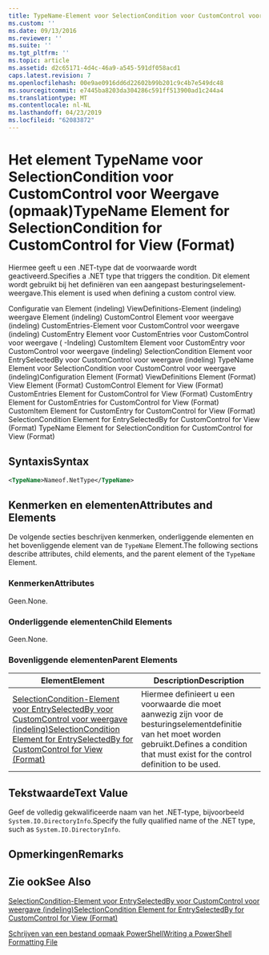 ```yaml
---
title: TypeName-Element voor SelectionCondition voor CustomControl voor weergave (indeling) | Microsoft Docs
ms.custom: ''
ms.date: 09/13/2016
ms.reviewer: ''
ms.suite: ''
ms.tgt_pltfrm: ''
ms.topic: article
ms.assetid: d2c65171-4d4c-46a9-a545-591df058acd1
caps.latest.revision: 7
ms.openlocfilehash: 00e9ae0916dd6d22602b99b201c9c4b7e549dc48
ms.sourcegitcommit: e7445ba8203da304286c591ff513900ad1c244a4
ms.translationtype: MT
ms.contentlocale: nl-NL
ms.lasthandoff: 04/23/2019
ms.locfileid: "62083872"
---
```

# <a name="typename-element-for-selectioncondition-for-customcontrol-for-view--format"></a><span data-ttu-id="6763a-102">Het element TypeName voor SelectionCondition voor CustomControl voor Weergave (opmaak)</span><span class="sxs-lookup"><span data-stu-id="6763a-102">TypeName Element for SelectionCondition for CustomControl for View  (Format)</span></span>

<span data-ttu-id="6763a-103">Hiermee geeft u een .NET-type dat de voorwaarde wordt geactiveerd.</span><span class="sxs-lookup"><span data-stu-id="6763a-103">Specifies a .NET type that triggers the condition.</span></span> <span data-ttu-id="6763a-104">Dit element wordt gebruikt bij het definiëren van een aangepast besturingselement-weergave.</span><span class="sxs-lookup"><span data-stu-id="6763a-104">This element is used when defining a custom control view.</span></span>

<span data-ttu-id="6763a-105">Configuratie van Element (indeling) ViewDefinitions-Element (indeling) weergave Element (indeling) CustomControl Element voor weergave (indeling) CustomEntries-Element voor CustomControl voor weergave (indeling) CustomEntry Element voor CustomEntries voor CustomControl voor weergave ( -Indeling) CustomItem Element voor CustomEntry voor CustomControl voor weergave (indeling) SelectionCondition Element voor EntrySelectedBy voor CustomControl voor weergave (indeling) TypeName Element voor SelectionCondition voor CustomControl voor weergave (indeling)</span><span class="sxs-lookup"><span data-stu-id="6763a-105">Configuration Element (Format) ViewDefinitions Element (Format) View Element (Format) CustomControl Element for View (Format) CustomEntries Element for CustomControl for View (Format) CustomEntry Element for CustomEntries for CustomControl for View (Format) CustomItem Element for CustomEntry for CustomControl for View (Format) SelectionCondition Element for EntrySelectedBy for CustomControl for View (Format) TypeName Element for SelectionCondition for CustomControl for View  (Format)</span></span>

## <a name="syntax"></a><span data-ttu-id="6763a-106">Syntaxis</span><span class="sxs-lookup"><span data-stu-id="6763a-106">Syntax</span></span>

```xml
<TypeName>Nameof.NetType</TypeName>

```

## <a name="attributes-and-elements"></a><span data-ttu-id="6763a-107">Kenmerken en elementen</span><span class="sxs-lookup"><span data-stu-id="6763a-107">Attributes and Elements</span></span>

<span data-ttu-id="6763a-108">De volgende secties beschrijven kenmerken, onderliggende elementen en het bovenliggende element van de `TypeName` Element.</span><span class="sxs-lookup"><span data-stu-id="6763a-108">The following sections describe attributes, child elements, and the parent element of the `TypeName` Element.</span></span>

### <a name="attributes"></a><span data-ttu-id="6763a-109">Kenmerken</span><span class="sxs-lookup"><span data-stu-id="6763a-109">Attributes</span></span>

<span data-ttu-id="6763a-110">Geen.</span><span class="sxs-lookup"><span data-stu-id="6763a-110">None.</span></span>

### <a name="child-elements"></a><span data-ttu-id="6763a-111">Onderliggende elementen</span><span class="sxs-lookup"><span data-stu-id="6763a-111">Child Elements</span></span>

<span data-ttu-id="6763a-112">Geen.</span><span class="sxs-lookup"><span data-stu-id="6763a-112">None.</span></span>

### <a name="parent-elements"></a><span data-ttu-id="6763a-113">Bovenliggende elementen</span><span class="sxs-lookup"><span data-stu-id="6763a-113">Parent Elements</span></span>

|<span data-ttu-id="6763a-114">Element</span><span class="sxs-lookup"><span data-stu-id="6763a-114">Element</span></span>|<span data-ttu-id="6763a-115">Description</span><span class="sxs-lookup"><span data-stu-id="6763a-115">Description</span></span>|
|-------------|-----------------|
|[<span data-ttu-id="6763a-116">SelectionCondition-Element voor EntrySelectedBy voor CustomControl voor weergave (indeling)</span><span class="sxs-lookup"><span data-stu-id="6763a-116">SelectionCondition Element for EntrySelectedBy for CustomControl for View (Format)</span></span>](./selectioncondition-element-for-entryselectedby-for-customcontrol-format.md)|<span data-ttu-id="6763a-117">Hiermee definieert u een voorwaarde die moet aanwezig zijn voor de besturingselementdefinitie van het moet worden gebruikt.</span><span class="sxs-lookup"><span data-stu-id="6763a-117">Defines a condition that must exist for the control definition to be used.</span></span>|

## <a name="text-value"></a><span data-ttu-id="6763a-118">Tekstwaarde</span><span class="sxs-lookup"><span data-stu-id="6763a-118">Text Value</span></span>

<span data-ttu-id="6763a-119">Geef de volledig gekwalificeerde naam van het .NET-type, bijvoorbeeld `System.IO.DirectoryInfo`.</span><span class="sxs-lookup"><span data-stu-id="6763a-119">Specify the fully qualified name of the .NET type, such as `System.IO.DirectoryInfo`.</span></span>

## <a name="remarks"></a><span data-ttu-id="6763a-120">Opmerkingen</span><span class="sxs-lookup"><span data-stu-id="6763a-120">Remarks</span></span>

## <a name="see-also"></a><span data-ttu-id="6763a-121">Zie ook</span><span class="sxs-lookup"><span data-stu-id="6763a-121">See Also</span></span>

[<span data-ttu-id="6763a-122">SelectionCondition-Element voor EntrySelectedBy voor CustomControl voor weergave (indeling)</span><span class="sxs-lookup"><span data-stu-id="6763a-122">SelectionCondition Element for EntrySelectedBy for CustomControl for View (Format)</span></span>](./selectioncondition-element-for-entryselectedby-for-customcontrol-format.md)

[<span data-ttu-id="6763a-123">Schrijven van een bestand opmaak PowerShell</span><span class="sxs-lookup"><span data-stu-id="6763a-123">Writing a PowerShell Formatting File</span></span>](./writing-a-powershell-formatting-file.md)
